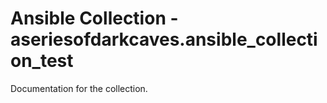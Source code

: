 # Ansible Collection - aseriesofdarkcaves.ansible_collection_test

Documentation for the collection.